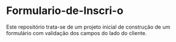 # Formulario-de-Inscri-o
Este repositório trata-se de um projeto inicial de construção de um formulário com validação dos campos do lado do cliente.
